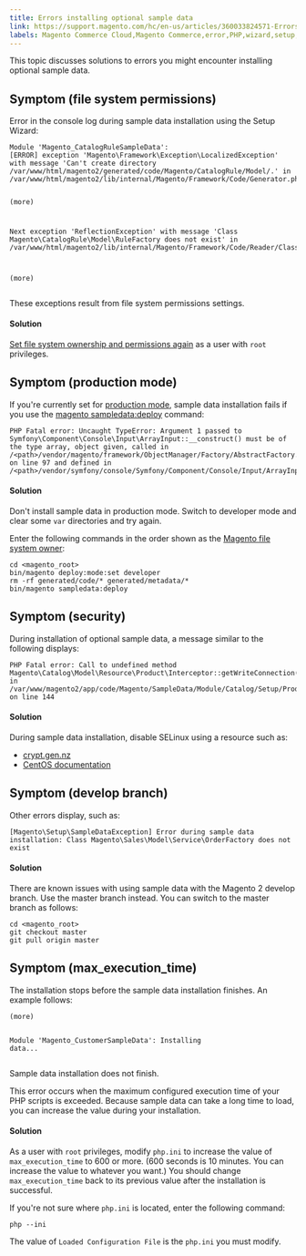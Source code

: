 ```yaml
---
title: Errors installing optional sample data
link: https://support.magento.com/hc/en-us/articles/360033824571-Errors-installing-optional-sample-data
labels: Magento Commerce Cloud,Magento Commerce,error,PHP,wizard,setup,sample,data,how to
---
```


<p>This topic discusses solutions to errors you might encounter installing optional sample data.</p>
<h2>Symptom (file system permissions)</h2>
<p>Error in the console log during sample data installation using the Setup Wizard:</p>
<pre><code class="language-php">Module 'Magento_CatalogRuleSampleData':
[ERROR] exception 'Magento\Framework\Exception\LocalizedException' with message 'Can't create directory /var/www/html/magento2/generated/code/Magento/CatalogRule/Model/.' in /var/www/html/magento2/lib/internal/Magento/Framework/Code/Generator.php:103

(more)

Next exception 'ReflectionException' with message 'Class Magento\CatalogRule\Model\RuleFactory does not exist' in /var/www/html/magento2/lib/internal/Magento/Framework/Code/Reader/ClassReader.php:29

(more)</code></pre>
<p>These exceptions result from file system permissions settings.</p>
<h4>Solution</h4>
<p><a href="https://devdocs.magento.com/guides/v2.3/config-guide/prod/prod_file-sys-perms.html">Set file system ownership and permissions again</a> as a user with <code>root</code> privileges.</p>
<h2>Symptom (production mode)</h2>
<p>If you're currently set for <a href="https://devdocs.magento.com/guides/v2.3/config-guide/bootstrap/magento-modes.html#production-mode">production mode</a>, sample data installation fails if you use the <a href="https://devdocs.magento.com/guides/v2.3/install-gde/install/cli/install-cli-sample-data-composer.html">magento sampledata:deploy</a> command:</p>
<pre><code class="language-php">PHP Fatal error: Uncaught TypeError: Argument 1 passed to Symfony\Component\Console\Input\ArrayInput::__construct() must be of the type array, object given, called in /&lt;path&gt;/vendor/magento/framework/ObjectManager/Factory/AbstractFactory.php on line 97 and defined in /&lt;path&gt;/vendor/symfony/console/Symfony/Component/Console/Input/ArrayInput.php:37</code></pre>
<h4>Solution</h4>
<p>Don't install sample data in production mode. Switch to developer mode and clear some <code>var</code> directories and try again.</p>
<p>Enter the following commands in the order shown as the <a href="https://devdocs.magento.com/guides/v2.3/install-gde/prereq/file-sys-perms-over.html">Magento file system owner</a>:</p>
<pre><code class="language-php">cd &lt;magento_root&gt;
bin/magento deploy:mode:set developer
rm -rf generated/code/* generated/metadata/*
bin/magento sampledata:deploy</code></pre>
<h2>Symptom (security)</h2>
<p>During installation of optional sample data, a message similar to the following displays:</p>
<pre><code class="language-php">PHP Fatal error: Call to undefined method Magento\Catalog\Model\Resource\Product\Interceptor::getWriteConnection() in /var/www/magento2/app/code/Magento/SampleData/Module/Catalog/Setup/Product/Gallery.php on line 144</code></pre>
<h4>Solution</h4>
<p>During sample data installation, disable SELinux using a resource such as:</p>
<ul>
<li><a href="http://www.crypt.gen.nz/selinux/disable_selinux.html#DIS2">crypt.gen.nz</a></li>
<li><a href="https://docs.centos.org/en-US/docs/">CentOS documentation</a></li>
</ul>
<h2>Symptom (develop branch)</h2>
<p>Other errors display, such as:</p>
<pre><code class="language-php">[Magento\Setup\SampleDataException] Error during sample data installation: Class Magento\Sales\Model\Service\OrderFactory does not exist</code></pre>
<h4>Solution</h4>
<p>There are known issues with using sample data with the Magento 2 develop branch. Use the master branch instead. You can switch to the master branch as follows:</p>
<pre><code class="language-php">cd &lt;magento_root&gt;
git checkout master
git pull origin master</code></pre>
<h2>Symptom (max_execution_time)</h2>
<p>The installation stops before the sample data installation finishes. An example follows:</p>
<pre><code class="language-php">(more)

Module 'Magento_CustomerSampleData':
Installing data...</code></pre>
<p>Sample data installation does not finish.</p>
<p>This error occurs when the maximum configured execution time of your PHP scripts is exceeded. Because sample data can take a long time to load, you can increase the value during your installation.</p>
<h4>Solution</h4>
<p>As a user with <code>root</code> privileges, modify <code>php.ini</code> to increase the value of <code>max_execution_time</code> to 600 or more. (600 seconds is 10 minutes. You can increase the value to whatever you want.) You should change <code>max_execution_time</code> back to its previous value after the installation is successful.</p>
<p>If you're not sure where <code>php.ini</code> is located, enter the following command:</p>
<pre><code class="language-php">php --ini</code></pre>
<p>The value of <code>Loaded Configuration File</code> is the <code>php.ini</code> you must modify.</p>